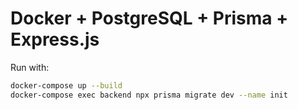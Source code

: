 # Docker + PostgreSQL + Prisma + Express.js

Run with:

```bash
docker-compose up --build
docker-compose exec backend npx prisma migrate dev --name init
```
